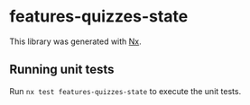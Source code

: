 # features-quizzes-state

This library was generated with [Nx](https://nx.dev).

## Running unit tests

Run `nx test features-quizzes-state` to execute the unit tests.
